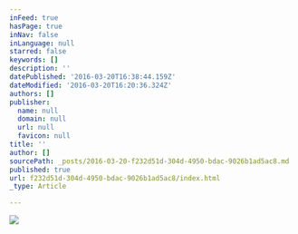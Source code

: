 ```yaml
---
inFeed: true
hasPage: true
inNav: false
inLanguage: null
starred: false
keywords: []
description: ''
datePublished: '2016-03-20T16:38:44.159Z'
dateModified: '2016-03-20T16:20:36.324Z'
authors: []
publisher:
  name: null
  domain: null
  url: null
  favicon: null
title: ''
author: []
sourcePath: _posts/2016-03-20-f232d51d-304d-4950-bdac-9026b1ad5ac8.md
published: true
url: f232d51d-304d-4950-bdac-9026b1ad5ac8/index.html
_type: Article

---
```

![](https://the-grid-user-content.s3-us-west-2.amazonaws.com/62bcd5cb-2121-4700-b044-1bb5bcc09d77.jpg)